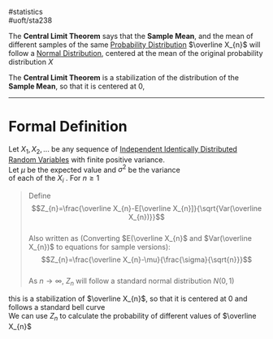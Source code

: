 #statistics  
#uoft/sta238 

The **Central Limit Theorem** says that the **Sample Mean**, and the mean of different samples of the same [Probability Distribution](Probability%20Distribution.md) $\overline X_{n}$ will follow a  [Normal Distribution](../STA237%20Notes/Normal%20Distribution.md), centered at the mean of the original probability distribution $X$

The **Central Limit Theorem** is a stabilization of the distribution of the **Sample Mean**, so that it is centered at 0, 

---
# Formal Definition
Let $X_{1},X_{2},...$ be any sequence of [Independent Identically Distributed Random Variables](Independent%20Identically%20Distributed%20Random%20Variables) with finite positive variance.  
Let $\mu$ be the expected value and $\sigma^{2}$ be the variance  
of each of the $X_{i}$ . For $n \geq 1$

>Define $$Z_{n}=\frac{\overline X_{n}-E[\overline X_{n}]}{\sqrt{Var(\overline X_{n})}}$$  
>Also written as (Converting $E(\overline X_{n}$ and $Var(\overline X_{n})$ to equations for sample versions): $$Z_{n}=\frac{\overline X_{n}-\mu}{\frac{\sigma}{\sqrt{n}}}$$  
>As $n\rightarrow \infty$, $Z_{n}$ will follow a standard normal distribution  $N(0,1)$

this is a stabilization of $\overline X_{n}$, so that it is centered at 0 and follows a standard bell curve  
We can use $Z_{n}$ to calculate the probability of different values of $\overline X_{n}$